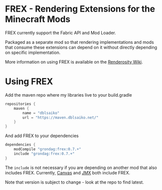 # FREX - Rendering Extensions for the Minecraft Mods

FREX currently support the Fabric API and Mod Loader.  

Packaged as a separate mod so that rendering implementations and mods that consume these extensions can
depend on it without directly depending on specific implementation.

More information on using FREX is available on the [Renderosity Wiki](https://github.com/grondag/renderosity/wiki).

# Using FREX

Add the maven repo where my libraries live to your build.gradle

```gradle
repositories {
    maven {
    	name = "dblsaiko"
    	url = "https://maven.dblsaiko.net/"
    }
}
```

And add FREX to your dependencies

```gradle
dependencies {
	modCompile "grondag:frex:0.7.+"
	include "grondag:frex:0.7.+"
}
```

The ```include``` is not necessary if you are depending on another mod that also includes FREX.  Currently, [Canvas](https://github.com/grondag/canvas) and [JMX](https://github.com/grondag/json-model-extensions) both include FREX.

Note that version is subject to change - look at the repo to find latest.
